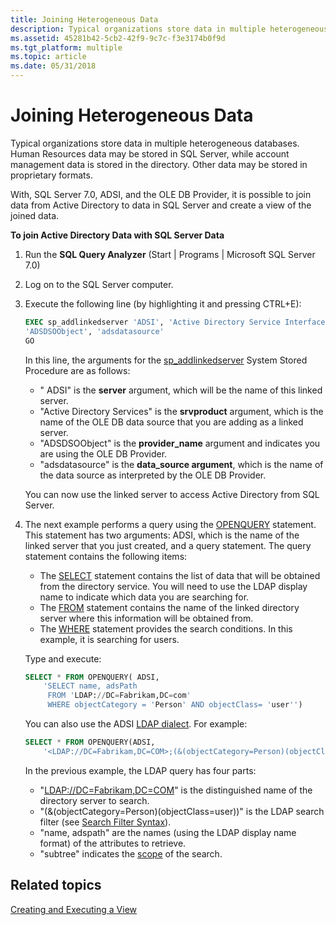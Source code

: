 ```yaml
---
title: Joining Heterogeneous Data
description: Typical organizations store data in multiple heterogeneous databases. Human Resources data may be stored in SQL Server, while account management data is stored in the directory. Other data may be stored in proprietary formats.
ms.assetid: 45281b42-5cb2-42f9-9c7c-f3e3174b0f9d
ms.tgt_platform: multiple
ms.topic: article
ms.date: 05/31/2018
---
```


# Joining Heterogeneous Data

Typical organizations store data in multiple heterogeneous databases. Human Resources data may be stored in SQL Server, while account management data is stored in the directory. Other data may be stored in proprietary formats.

With, SQL Server 7.0, ADSI, and the OLE DB Provider, it is possible to join data from Active Directory to data in SQL Server and create a view of the joined data.

**To join Active Directory Data with SQL Server Data**

1.  Run the **SQL Query Analyzer** (Start \| Programs \| Microsoft SQL Server 7.0)
2.  Log on to the SQL Server computer.
3.  Execute the following line (by highlighting it and pressing CTRL+E):

    ```sql
    EXEC sp_addlinkedserver 'ADSI', 'Active Directory Service Interfaces', 
    'ADSDSOObject', 'adsdatasource'
    GO
    ```

    

    In this line, the arguments for the [sp\_addlinkedserver](https://go.microsoft.com/fwlink/p/?linkid=83926) System Stored Procedure are as follows:

    -   " ADSI" is the **server** argument, which will be the name of this linked server.
    -   "Active Directory Services" is the **srvproduct** argument, which is the name of the OLE DB data source that you are adding as a linked server.
    -   "ADSDSOObject" is the **provider\_name** argument and indicates you are using the OLE DB Provider.
    -   "adsdatasource" is the **data\_source argument**, which is the name of the data source as interpreted by the OLE DB Provider.

    You can now use the linked server to access Active Directory from SQL Server.

4.  The next example performs a query using the [OPENQUERY](https://go.microsoft.com/fwlink/p/?linkid=83923) statement. This statement has two arguments: ADSI, which is the name of the linked server that you just created, and a query statement. The query statement contains the following items:

    -   The [SELECT](https://go.microsoft.com/fwlink/p/?linkid=83924) statement contains the list of data that will be obtained from the directory service. You will need to use the LDAP display name to indicate which data you are searching for.
    -   The [FROM](https://go.microsoft.com/fwlink/p/?linkid=83922) statement contains the name of the linked directory server where this information will be obtained from.
    -   The [WHERE](https://go.microsoft.com/fwlink/p/?linkid=83927) statement provides the search conditions. In this example, it is searching for users.

    Type and execute:

    ```sql
    SELECT * FROM OPENQUERY( ADSI, 
        'SELECT name, adsPath 
         FROM 'LDAP://DC=Fabrikam,DC=com' 
         WHERE objectCategory = 'Person' AND objectClass= 'user'')
    ```

    

    You can also use the ADSI [LDAP dialect](ldap-dialect.md). For example:

    ```sql
    SELECT * FROM OPENQUERY(ADSI,
        '<LDAP://DC=Fabrikam,DC=COM>;(&(objectCategory=Person)(objectClass=user));name, adspath;subtree')
    ```

    

    In the previous example, the LDAP query has four parts:

    -   "<LDAP://DC=Fabrikam,DC=COM>" is the distinguished name of the directory server to search.
    -   "(&(objectCategory=Person)(objectClass=user))" is the LDAP search filter (see [Search Filter Syntax](search-filter-syntax.md)).
    -   "name, adspath" are the names (using the LDAP display name format) of the attributes to retrieve.
    -   "subtree" indicates the [scope](scope-of-query.md) of the search.

## Related topics

<dl> <dt>

[Creating and Executing a View](creating-and-executing-a-view.md)
</dt> </dl>

 

 




